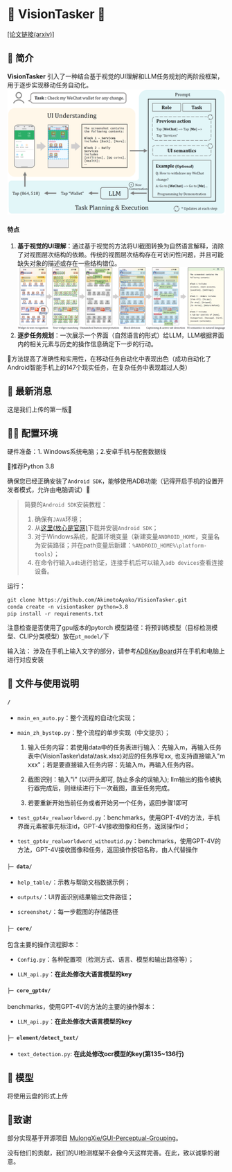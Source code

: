 # 📱 VisionTasker 🤖
[[论文链接(arxiv)]](https://arxiv.org/abs/2312.11190) 

## 📰 简介
**VisionTasker** 引入了一种结合基于视觉的UI理解和LLM任务规划的两阶段框架，用于逐步实现移动任务自动化。
![框架](framework.png)

#### 特点
1. **基于视觉的UI理解**：通过基于视觉的方法将UI截图转换为自然语言解释，消除了对视图层次结构的依赖。传统的视图层次结构存在可访问性问题，并且可能缺失对象的描述或存在一些结构错位。
![界面理解](ui_understanding.png)
2. **逐步任务规划**：一次展示一个界面（自然语言的形式）给LLM，LLM根据界面内的相关元素与历史的操作信息确定下一步的行动。

🥳方法提高了准确性和实用性，在移动任务自动化中表现出色（成功自动化了Android智能手机上的147个现实任务，在复杂任务中表现超过人类）

## 📢 最新消息
这是我们上传的第一版🤗

## 👩‍💻 配置环境
硬件准备：1. Windows系统电脑；2.安卓手机与配套数据线

🙌推荐Python 3.8

确保您已经正确安装了`Android SDK`，能够使用ADB功能（记得开启手机的设置开发者模式，允许由电脑调试）🍾

>简要的`Android SDK`安装教程：
>1. 确保有`JAVA`环境；
>2. 从[这里(放心是官网)](https://developer.android.com/tools/releases/platform-tools?hl=zh-cn)下载并安装`Android SDK`；
>3. 对于Windows系统，配置环境变量（新建变量`ANDROID_HOME`，变量名为安装路径；并在path变量后新建：`%ANDROID_HOME%\platform-tools`）；
>4. 在命令行输入`adb`进行验证，连接手机后可以输入`adb devices`查看连接设备。

运行：
```
git clone https://github.com/AkimotoAyako/VisionTasker.git
conda create -n visiontasker python=3.8
pip install -r requirements.txt
```
注意检查是否使用了gpu版本的pytorch
模型路径：将预训练模型（目标检测模型、CLIP分类模型）放在`pt_model/`下

输入法：
涉及在手机上输入文字的部分，请参考[ADBKeyBoard](https://github.com/senzhk/ADBKeyBoard)并在手机和电脑上进行对应安装

## 🚀 文件与使用说明
#### `/`
- `main_en_auto.py`：整个流程的自动化实现；

- `main_zh_bystep.py`：整个流程的单步实现（中文提示）；

  1. 输入任务内容：若使用data中的任务表进行输入：先输入m，再输入任务表中(VisionTasker\data\task.xlsx)对应的任务序号xx, 也支持直接输入"m xxx"；若是要直接输入任务内容：先输入m，再输入任务内容。

  2. 截图识别：输入"i" (以i开头即可, 防止多余的误输入); llm输出的指令被执行器完成后，则继续进行下一次截图，直至任务完成。

  3. 若要重新开始当前任务或者开始另一个任务，返回步骤1即可
    
- `test_gpt4v_realworldword.py`：benchmarks，使用GPT-4V的方法，手机界面元素被事先标注id，GPT-4V接收图像和任务，返回操作id；

- `test_gpt4v_realworldword_withoutid.py`：benchmarks，使用GPT-4V的方法，GPT-4V接收图像和任务，返回操作按钮名称，由人代替操作


#### `├─ data/`
- `help_table/`：示教与帮助文档数据示例；

- `outputs/`：UI界面识别结果输出文件路径；

- `screenshot/`：每一步截图的存储路径

#### `├─ core/`
包含主要的操作流程脚本：

- `Config.py`：各种配置项（检测方式、语言、模型和输出路径等）；

- `LLM_api.py`：**在此处修改大语言模型的key**


#### `├─ core_gpt4v/`

benchmarks，使用GPT-4V的方法的主要的操作脚本：

- `LLM_api.py`：**在此处修改大语言模型的key**

#### `├─ element/detect_text/`

- `text_detection.py`: **在此处修改ocr模型的key(第135~136行)**
 
## 🍴 模型
将使用云盘的形式上传

 
## 🌷致谢
部分实现基于开源项目 [MulongXie/GUI-Perceptual-Grouping](https://github.com/MulongXie/GUI-Perceptual-Grouping)。

没有他们的贡献，我们的UI检测框架不会像今天这样完善。在此，致以诚挚的谢意。
